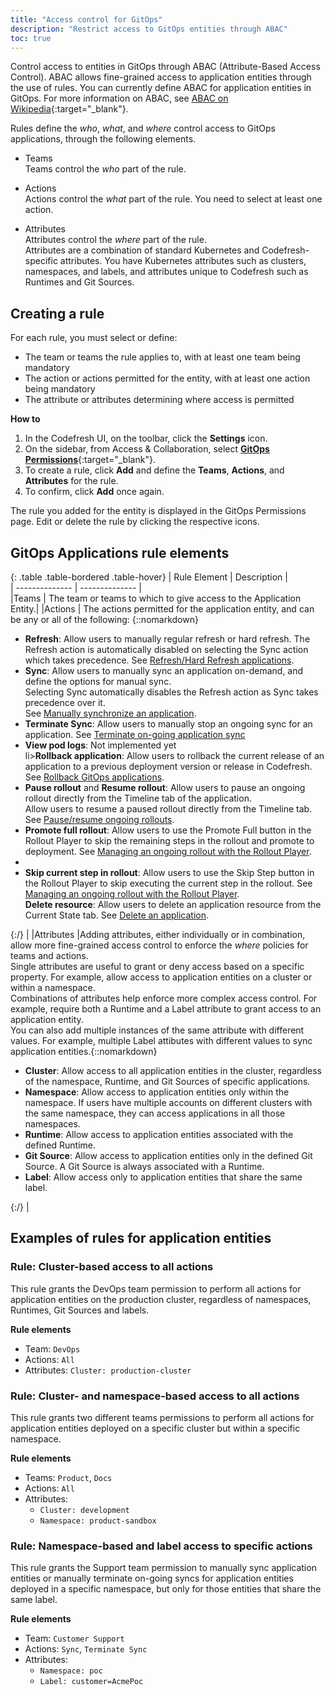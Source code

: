 ```yaml
---
title: "Access control for GitOps"
description: "Restrict access to GitOps entities through ABAC"
toc: true
---
```


Control access to entities in GitOps through ABAC (Attribute-Based Access Control). ABAC allows fine-grained access to application entities through the use of rules. You can currently define ABAC for application entities in GitOps.
For more information on ABAC, see [ABAC on Wikipedia](https://en.wikipedia.org/wiki/Attribute-based_access_control){:target="\_blank"}. 


Rules define the *who*, *what*, and *where*  control access to GitOps applications, through the following elements. 
* Teams  
  Teams control the _who_ part of the rule. 

* Actions  
  Actions control the _what_ part of the rule. You need to select at least one action. 

* Attributes  
  Attributes control the _where_ part of the rule.  
  Attributes are a combination of standard Kubernetes and Codefresh-specific attributes. You have Kubernetes attributes such as clusters, namespaces, and labels, and attributes unique to Codefresh such as Runtimes and Git Sources.


## Creating a rule
For each rule, you must select or define:
* The team or teams the rule applies to, with at least one team being mandatory 
* The action or actions permitted for the entity, with at least one action being mandatory
* The attribute or attributes determining where access is permitted

**How to**

1. In the Codefresh UI, on the toolbar, click the **Settings** icon.
1. On the sidebar, from Access & Collaboration, select [**GitOps Permissions**](https://g.codefresh.io/account-admin/permissions/teams){:target="\_blank"}.
1. To create a rule, click **Add** and define the **Teams**, **Actions**, and **Attributes** for the rule.
1. To confirm, click **Add** once again. 

The rule you added for the entity is displayed in the GitOps Permissions page. Edit or delete the rule by clicking the respective icons.

## GitOps Applications rule elements

{: .table .table-bordered .table-hover}
| Rule Element              | Description            |  
| --------------         | --------------           |  
|Teams                   | The team or teams to which to give access to the Application Entity.|
|Actions                 | The actions permitted for the application entity, and can be any or all of the following: {::nomarkdown} <ul><li><b>Refresh</b>: Allow users to manually regular refresh or hard refresh. The Refresh action is automatically disabled on selecting the Sync action which takes precedence. See <a href="https://codefresh.io/docs/docs/deployments/gitops/manage-application/#refreshhard-refresh-applications">Refresh/Hard Refresh applications</a>.</li><li><b>Sync</b>: Allow users to manually sync an application on-demand, and define the options for manual sync.<br>Selecting Sync automatically disables the Refresh action as Sync takes precedence over it. <br> See <a href="https://codefresh.io/docs/docs/deployments/gitops/manage-application/#manually-synchronize-an-application">Manually synchronize an application</a>.</li><li><b>Terminate Sync</b>: Allow users to manually stop an ongoing sync for an application. See <a href="https://codefresh.io/docs/docs/deployments/gitops/manage-application/#terminate-on-going-application-sync">Terminate on-going application sync</a></li><li><b>View pod logs</b>: Not implemented yet</li>li><b>Rollback application</b>: Allow users to rollback the current release of an application to a previous deployment version or release in Codefresh. See <a href="https://codefresh.io/docs/docs/deployments/gitops/manage-application/#rollback-gitops-applications">Rollback GitOps applications</a>.</li><li><b>Pause rollout</b> and <b>Resume rollout</b>: Allow users to pause an ongoing rollout directly from the Timeline tab of the application. <br>Allow users to resume a paused rollout directly from the Timeline tab. <br>See <a href="https://codefresh.io/docs/docs/deployments/gitops/manage-application/#pauseresume-ongoing-rollouts">Pause/resume ongoing rollouts</a>.</li><li><b>Promote full rollout</b>: Allow users to use the Promote Full button in the Rollout Player to skip the remaining steps in the rollout and promote to deployment. See <a href="https://codefresh.io/docs/docs/deployments/gitops/manage-application/#manage-an-ongoing-rollout-with-the-rollout-player">Managing an ongoing rollout with the Rollout Player</a>.</li><li><li><b>Skip current step in rollout</b>: Allow users to use the Skip Step button in the Rollout Player to skip executing the current step in the rollout. See <a href="https://codefresh.io/docs/docs/deployments/gitops/manage-application/#manage-an-ongoing-rollout-with-the-rollout-player">Managing an ongoing rollout with the Rollout Player</a>.</li><b>Delete resource</b>: Allow users to delete an application resource from the Current State tab. See <a href="https://codefresh.io/docs/docs/deployments/gitops/manage-application/#delete-an-application">Delete an application</a>.</li></ul>{:/} |
|Attributes |Adding attributes, either individually or in combination, allow more fine-grained access control to enforce the _where_ policies for teams and actions. <br>Single attributes are useful to grant or deny access based on a specific property. For example, allow access to application entities on a cluster or within a namespace. <br>Combinations of attributes help enforce more complex access control. For example, require both a Runtime and a Label attribute to grant access to an application entity.<br>You can also add multiple instances of the same attribute with different values. For example, multiple Label attibutes with different values to sync application entities.{::nomarkdown} <ul><li><b>Cluster</b>: Allow access to all application entities in the cluster, regardless of the namespace, Runtime, and Git Sources of specific applications.</li><li><b>Namespace</b>: Allow access to application entities only within the namespace. If users have multiple accounts on different clusters with the same namespace, they can access applications in all those namespaces.</li><li><b>Runtime</b>: Allow access to application entities associated with the defined Runtime.</li><li><b>Git Source</b>: Allow access to application entities only in the defined Git Source. A Git Source is always associated with a Runtime.</li><li><b>Label</b>: Allow access only to application entities that share the same label.</li></ul>{:/} |





## Examples of rules for application entities

### Rule: Cluster-based access to all actions
This rule grants the DevOps team permission to perform all actions for application entities on the production cluster, regardless of namespaces, Runtimes, Git Sources and labels.

**Rule elements**
* Team: `DevOps`
* Actions: `All`
* Attributes: `Cluster: production-cluster`



### Rule: Cluster- and namespace-based access to all actions
This rule grants two different teams permissions to perform all actions for application entities deployed on a specific cluster but within a specific namespace.

**Rule elements**
* Teams: `Product`, `Docs`
* Actions: `All`
* Attributes: 
  * `Cluster: development`
  * `Namespace: product-sandbox`


### Rule: Namespace-based and label access to specific actions 
This rule grants the Support team permission to manually sync application entities or manually terminate on-going syncs for application entities deployed in a specific namespace, but only for those entities that share the same label. 

**Rule elements**  
* Team: `Customer Support`
* Actions: `Sync`, `Terminate Sync`
* Attributes: 
  * `Namespace: poc`
  * `Label: customer=AcmePoc`



